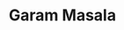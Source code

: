 ---
layout: recette-v2
categories: [recettes]
hidden: true
lang: fr
sitemap: true
title: Garam Masala
type: condiment
---